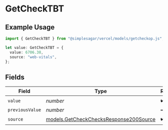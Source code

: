 # GetCheckTBT

## Example Usage

```typescript
import { GetCheckTBT } from "@simplesagar/vercel/models/getcheckop.js";

let value: GetCheckTBT = {
  value: 6706.38,
  source: "web-vitals",
};
```

## Fields

| Field                                                                                  | Type                                                                                   | Required                                                                               | Description                                                                            |
| -------------------------------------------------------------------------------------- | -------------------------------------------------------------------------------------- | -------------------------------------------------------------------------------------- | -------------------------------------------------------------------------------------- |
| `value`                                                                                | *number*                                                                               | :heavy_check_mark:                                                                     | N/A                                                                                    |
| `previousValue`                                                                        | *number*                                                                               | :heavy_minus_sign:                                                                     | N/A                                                                                    |
| `source`                                                                               | [models.GetCheckChecksResponse200Source](../models/getcheckchecksresponse200source.md) | :heavy_check_mark:                                                                     | N/A                                                                                    |